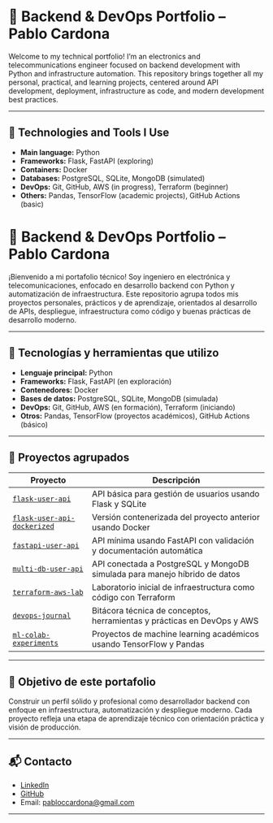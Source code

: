 # 🧩 Backend & DevOps Portfolio – Pablo Cardona

Welcome to my technical portfolio! I’m an electronics and telecommunications engineer focused on backend development with Python and infrastructure automation. This repository brings together all my personal, practical, and learning projects, centered around API development, deployment, infrastructure as code, and modern development best practices.

---

## 🚀 Technologies and Tools I Use

- **Main language:** Python
- **Frameworks:** Flask, FastAPI (exploring)
- **Containers:** Docker
- **Databases:** PostgreSQL, SQLite, MongoDB (simulated)
- **DevOps:** Git, GitHub, AWS (in progress), Terraform (beginner)
- **Others:** Pandas, TensorFlow (academic projects), GitHub Actions (basic)
# 🧩 Backend & DevOps Portfolio – Pablo Cardona

¡Bienvenido a mi portafolio técnico! Soy ingeniero en electrónica y telecomunicaciones, enfocado en desarrollo backend con Python y automatización de infraestructura. Este repositorio agrupa todos mis proyectos personales, prácticos y de aprendizaje, orientados al desarrollo de APIs, despliegue, infraestructura como código y buenas prácticas de desarrollo moderno.

---

## 🚀 Tecnologías y herramientas que utilizo

- **Lenguaje principal:** Python
- **Frameworks:** Flask, FastAPI (en exploración)
- **Contenedores:** Docker
- **Bases de datos:** PostgreSQL, SQLite, MongoDB (simulada)
- **DevOps:** Git, GitHub, AWS (en formación), Terraform (iniciando)
- **Otros:** Pandas, TensorFlow (proyectos académicos), GitHub Actions (básico)

---

## 📂 Proyectos agrupados

| Proyecto | Descripción |
|---------|-------------|
| [`flask-user-api`](./flask-user-api) | API básica para gestión de usuarios usando Flask y SQLite |
| [`flask-user-api-dockerized`](./flask-user-api-dockerized) | Versión contenerizada del proyecto anterior usando Docker |
| [`fastapi-user-api`](./fastapi-user-api) | API mínima usando FastAPI con validación y documentación automática |
| [`multi-db-user-api`](./multi-db-user-api) | API conectada a PostgreSQL y MongoDB simulada para manejo híbrido de datos |
| [`terraform-aws-lab`](./terraform-aws-lab) | Laboratorio inicial de infraestructura como código con Terraform |
| [`devops-journal`](./devops-journal) | Bitácora técnica de conceptos, herramientas y prácticas en DevOps y AWS |
| [`ml-colab-experiments`](./ml-colab-experiments) | Proyectos de machine learning académicos usando TensorFlow y Pandas |

---

## 🎯 Objetivo de este portafolio

Construir un perfil sólido y profesional como desarrollador backend con enfoque en infraestructura, automatización y despliegue moderno. Cada proyecto refleja una etapa de aprendizaje técnico con orientación práctica y visión de producción.

---

## 📬 Contacto

- [LinkedIn](https://www.linkedin.com/in/pabloccardona)
- [GitHub](https://github.com/pablocardona03)
- Email: pabloccardona@gmail.com

---